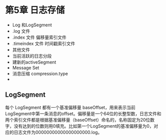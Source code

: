 # 第5章 日志存储

- Log 和LogSegment
- .log 文件
- .index 文件 偏移量索引文件
- .timeindex 文件 时间戳索引文件
- 其他文件
- 当前活跃的日志分段
- 建新的activeSegment
- Message Set
- 消息压缩 compression.type
- 

## LogSegment

每个 LogSegment 都有一个基准偏移量 baseOffset，用来表示当前 LogSegment中第一条消息的offset。偏移量是一个64位的长整型数，日志文件和两个索引文件都是根据基准偏移量（baseOffset）命名的，名称固定为20位数字，没有达到的位数则用0填充。比如第一个LogSegment的基准偏移量为0，对应的日志文件为00000000000000000000.log。